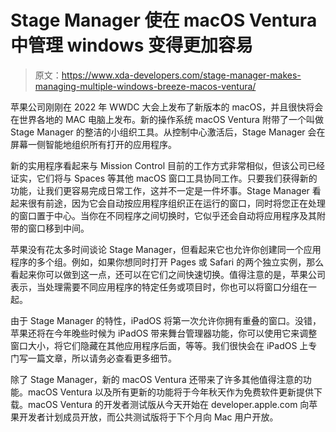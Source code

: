# Stage Manager 使在 macOS Ventura 中管理 windows 变得更加容易

> 原文：<https://www.xda-developers.com/stage-manager-makes-managing-multiple-windows-breeze-macos-ventura/>

苹果公司刚刚在 2022 年 WWDC 大会上发布了新版本的 macOS，并且很快将会在世界各地的 MAC 电脑上发布。新的操作系统 macOS Ventura 附带了一个叫做 Stage Manager 的整洁的小组织工具。从控制中心激活后，Stage Manager 会在屏幕一侧智能地组织所有打开的应用程序。

新的实用程序看起来与 Mission Control 目前的工作方式非常相似，但该公司已经证实，它们将与 Spaces 等其他 macOS 窗口工具协同工作。只要我们获得新的功能，让我们更容易完成日常工作，这并不一定是一件坏事。Stage Manager 看起来很有前途，因为它会自动按应用程序组织正在运行的窗口，同时将您正在处理的窗口置于中心。当你在不同程序之间切换时，它似乎还会自动将应用程序及其附带的窗口移到中间。

苹果没有花太多时间谈论 Stage Manager，但看起来它也允许你创建同一个应用程序的多个组。例如，如果你想同时打开 Pages 或 Safari 的两个独立实例，那么看起来你可以做到这一点，还可以在它们之间快速切换。值得注意的是，苹果公司表示，当处理需要不同应用程序的特定任务或项目时，你也可以将窗口分组在一起。

由于 Stage Manager 的特性，iPadOS 将第一次允许你拥有重叠的窗口。没错，苹果还将在今年晚些时候为 iPadOS 带来舞台管理器功能，你可以使用它来调整窗口大小，将它们隐藏在其他应用程序后面，等等。我们很快会在 iPadOS 上专门写一篇文章，所以请务必查看更多细节。

除了 Stage Manager，新的 macOS Ventura 还带来了许多其他值得注意的功能。macOS Ventura 以及所有更新的功能将于今年秋天作为免费软件更新提供下载。macOS Ventura 的开发者测试版从今天开始在 developer.apple.com 向苹果开发者计划成员开放，而公共测试版将于下个月向 Mac 用户开放。